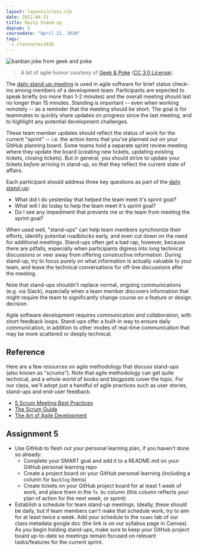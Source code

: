 ```yaml
---
layout: layouts/class.njk
date: 2012-04-21
title: Daily Stand-up
daynum: 5
coursedate: "April 21, 2020"
tags:
  - classnotes2020
---
```


![kanban joke from geek and poke](/static/img/kanban_joke.jpg)

> A bit of agile humor courtesy of [Geek & Poke](http://geek-and-poke.com/geekandpoke/2012/10/1/doad.html)  ([CC 3.0 License](https://creativecommons.org/licenses/by/3.0/legalcode)).

The [daily stand-up meeting](https://en.wikipedia.org/wiki/Stand-up_meeting) is used in agile software for brief status check-ins among members of a development team. Participants are expected to speak briefly (no more than 1-2 minutes) and the overall meeting should last no longer than 15 minutes. Standing is important -- even when working remotely -- as a reminder that the meeting should be short. The goal is for teammates to quickly share updates on progress since the last meeting, and to highlight any potential development challenges.

These team member updates should reflect the status of work for the current "sprint" -- i.e. the action items that you've planned out on your GitHub planning board. Some teams hold a separate sprint review meeting where they update the board (creating new tickets, updating existing tickets, closing tickets). But in general, you should strive to update your tickets *before* arriving in stand-up, so that they reflect the current state of affairs.

Each participant should address three key questions as part of the [daily stand-up](https://www.scrumguides.org/scrum-guide.html#events-daily):

- What did I do yesterday that helped the team meet it's sprint goal?
- What will I do today to help the team meet it's sprint goal?
- Do I see any impediment that prevents me or the team from meeting the sprint goal?

When used well, "stand-ups" can help team members synchronize their efforts, identify potential roadblocks early, and even cut down on the need for additional meetings. Stand-ups often get a bad rap, however, because there are pitfalls, especially when participants digress into long technical discussions or veer away from offering constructive information. During stand-up, try to focus purely on what information is actually valuable to your team, and leave the technical conversations for off-line discussions after the meeting.

Note that stand-ups shouldn't replace normal, ongoing communications (e.g. via Slack), especially when a team member discovers information that might require the team to significantly change course on a feature or design decision. 

Agile software development requires communication and collaboration, with short feedback loops. Stand-ups offer a built-in way to ensure daily communication, in addition to other modes of real-time communication that may be more scattered or deeply technical.

## Reference

Here are a few resources on agile methodology that discuss stand-ups (also known as "scrums"). Note that agile methodology can get quite technical, and a whole world of books and blogposts cover the topic. For our class, we'll adopt just a handful of agile practices such as user stories, stand-ups and end-user feedback.

* [5 Scrum Meeting Best Practices](https://sprint.ly/blog/scrum-meeting-best-practices/)
* [The Scrum Guide](https://www.scrumguides.org/scrum-guide.html)
* [The Art of Agile Development](https://searchworks.stanford.edu/view/13186232)

## Assignment 5

- Use GitHub to flesh out your personal learning plan, if you haven't done so already:
  - Complete your SMART goal and add it to a README.md on your GitHub personal learning repo
  - Create a project board on your GitHub personal learning (including a column for `Backlog` items)
  - Create tickets on your GitHub project board for at least 1 week of work, and place them in the `To Do` column (this column reflects your plan of action for the next week, or sprint)
- Establish a schedule for team stand-up meetings. Ideally, these should be daily, but if team members can't make that schedule work, try to aim for at least twice a week. Add your schedule to the `teams` tab of our class metadata google doc (the link is on our syllabus page in Canvas). As you begin holding stand-ups, make sure to keep your GitHub project board up-to-date so meetings remain focused on relevant tasks/features for the current sprint.
